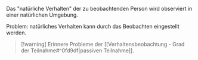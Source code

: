 Das "natürliche Verhalten" der zu beobachtenden Person wird observiert in einer natürlichen Umgebung. 

Problem: natürliches Verhalten kann durch das Beobachten eingestellt werden. 

> [!warning] Erinnere
> Probleme der [[Verhaltensbeobachtung - Grad der Teilnahme#^0fd9df|passiven Teilnahme]]. 